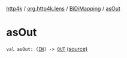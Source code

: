 [http4k](../../index.md) / [org.http4k.lens](../index.md) / [BiDiMapping](index.md) / [asOut](./as-out.md)

# asOut

`val asOut: (`[`IN`](index.md#IN)`) -> `[`OUT`](index.md#OUT) [(source)](https://github.com/http4k/http4k/blob/master/http4k-core/src/main/kotlin/org/http4k/lens/BiDiMapping.kt#L28)